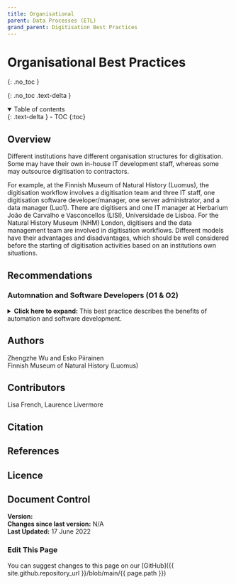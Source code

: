 ```yaml
---
title: Organisational
parent: Data Processes (ETL)
grand_parent: Digitisation Best Practices
---
```


# Organisational Best Practices
{: .no_toc }

  {: .no_toc .text-delta }
<details open markdown="block">
  <summary>
    Table of contents
  </summary>
  {: .text-delta }
- TOC
{:toc}
</details>


## Overview
Different institutions have different organisation structures for digitisation. Some may have their
own in-house IT development staff, whereas some may outsource digitisation to contractors. 

For example, at the Finnish Museum of Natural History (Luomus), the digitisation workflow involves a
digitisation team and three IT staff, one digitisation software developer/manager, one server
administrator, and a data manager (Luo1). There are digitisers and one IT manager at Herbarium
João de Carvalho e Vasconcellos (LISI), Universidade de Lisboa. For the Natural History Museum
(NHM) London, digitisers and the data management team are involved in digitisation workflows.
Different models have their advantages and disadvantages, which should be well considered before
the starting of digitisation activities based on an institutions own situations.

## Recommendations

### Automnation and Software Developers (O1 & O2) ###
<details>
	<summary> <strong>Click here to expand:</strong> This best practice describes the benefits of automation and software development.</summary>
<p><strong>Level:</strong> Basic </p>
<p><strong>Use Case:</strong> As a museum director I want to use limited monetary resources efficiently so that I can provide best value to society.</p>
<p><strong>Recommendation:</strong></p>
<p>O1: Automate recurrent routine tasks as much as possible as part of the ETL
process.</p>
<p>O2: Employ/acquire one or few software developers instead of adding
more digitisation staff to speed up digitisation.</p>
<p><strong>Discussion</strong></p>
<p>Software development is expensive, but spending development resources
in automating tasks will eventually save money by reducing staff costs (or
allow using those staff more efficiently).</p>
<p><strong>Implementation Example:</strong></p>
<p>Instead of having staff manually create thumbnails with an image editor,
develop an image service that does the job; use existing image libraries
available (such as ImageMagick).</p>
</details>

## Authors
Zhengzhe Wu and Esko Piirainen\
Finnish Museum of Natural History (Luomus)

## Contributors
Lisa French, Laurence Livermore

## Citation

## References

## Licence

## Document Control
**Version:** \
**Changes since last version:** N/A\
**Last Updated:** 17 June 2022

### Edit This Page
You can suggest changes to this page on our [GitHub]({{ site.github.repository_url }}/blob/main/{{ page.path }})
